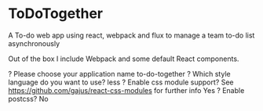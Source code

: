 # ToDoTogether
A To-do web app using react, webpack and flux to manage a team to-do list asynchronously

Out of the box I include Webpack and some default React components.

? Please choose your application name to-do-together
? Which style language do you want to use? less
? Enable css module support? See https://github.com/gajus/react-css-modules for further info Yes
? Enable postcss? No

